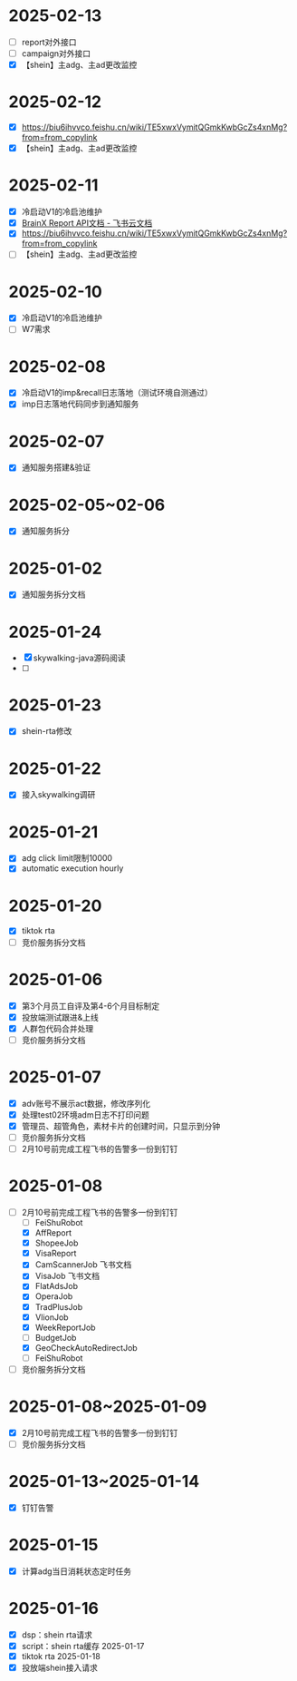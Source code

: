 # 2025-02-13
- [ ] report对外接口
- [ ] campaign对外接口
- [x] 【shein】主adg、主ad更改监控
# 2025-02-12
- [x] https://biu6ihvvco.feishu.cn/wiki/TE5xwxVymitQGmkKwbGcZs4xnMg?from=from_copylink
- [x] 【shein】主adg、主ad更改监控
# 2025-02-11
- [x] 冷启动V1的冷启池维护
- [x] [‌​​​﻿‬⁠​​​‍‌‬⁠​‬‍​‍​​​‬​​‌​​​​‬​‬​‬﻿⁠‌⁠​‬‬​‍​​‬​﻿​BrainX Report API文档 - 飞书云文档](https://biu6ihvvco.feishu.cn/wiki/XMuawq39eiadQtkDr74c9PGGnTh?table=tblMqn5SpgVt9qhZ&view=vewaG0lfsp)
- [x] https://biu6ihvvco.feishu.cn/wiki/TE5xwxVymitQGmkKwbGcZs4xnMg?from=from_copylink
- [ ] 【shein】主adg、主ad更改监控
# 2025-02-10
- [x] 冷启动V1的冷启池维护
- [ ] W7需求
# 2025-02-08
- [x] 冷启动V1的imp&recall日志落地（测试环境自测通过）
- [x] imp日志落地代码同步到通知服务
# 2025-02-07
- [x] 通知服务搭建&验证
# 2025-02-05~02-06
 - [x] 通知服务拆分
# 2025-01-02
- [x] 通知服务拆分文档
# 2025-01-24
- [x] skywalking-java源码阅读
- [ ] 
# 2025-01-23
- [x] shein-rta修改
# 2025-01-22
- [x] 接入skywalking调研
# 2025-01-21
- [x] adg click limit限制10000
- [x] automatic execution hourly
# 2025-01-20
- [x] tiktok rta 
- [ ] 竞价服务拆分文档
# 2025-01-06
- [x] 第3个月员工自评及第4-6个月目标制定
- [x] 投放端测试跟进&上线
- [x] 人群包代码合并处理
- [ ] 竞价服务拆分文档
# 2025-01-07
- [x] adv账号不展示act数据，修改序列化
- [x] 处理test02环境adm日志不打印问题
- [x] 管理员、超管角色，素材卡片的创建时间，只显示到分钟
- [ ] 竞价服务拆分文档
- [ ] 2月10号前完成工程飞书的告警多一份到钉钉
# 2025-01-08
- [ ] 2月10号前完成工程飞书的告警多一份到钉钉
	- [ ] FeiShuRobot
	- [x] AffReport
	- [x] ShopeeJob
	- [x] VisaReport
	- [x] CamScannerJob 飞书文档
	- [x] VisaJob 飞书文档
	- [x] FlatAdsJob
	- [x] OperaJob
	- [x] TradPlusJob
	- [x] VlionJob
	- [x] WeekReportJob
	- [ ] BudgetJob
	- [x] GeoCheckAutoRedirectJob
	- [ ] FeiShuRobot
- [ ] 竞价服务拆分文档
# 2025-01-08~2025-01-09
- [x] 2月10号前完成工程飞书的告警多一份到钉钉
- [ ] 竞价服务拆分文档
# 2025-01-13~2025-01-14
- [x] 钉钉告警
# 2025-01-15
- [x] 计算adg当日消耗状态定时任务
# 2025-01-16
- [x] dsp：shein rta请求
- [x] script：shein rta缓存
2025-01-17
- [x] tiktok rta
2025-01-18
- [x] 投放端shein接入请求
